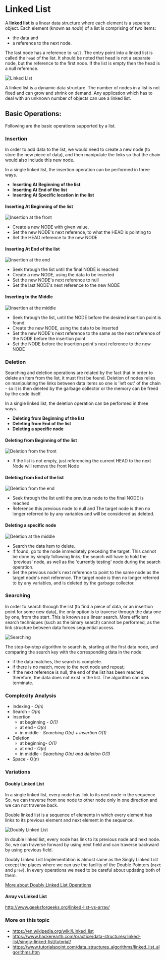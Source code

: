 # Linked List

A **linked list** is a linear data structure where each element is a separate object.
Each element (known as *node*) of a list is comprising of two items:
 - the data and
 - a reference to the next node.

The last node has a reference to `null`. The entry point into a linked list is called the `head` of the list. It should be noted that head is not a separate node, but the reference to the first node. If the list is empty then the head is a null reference.

![Linked List](./images/linked-list.png)

A linked list is a dynamic data structure. The number of nodes in a list is not fixed and can grow and shrink on demand. Any application which has to deal with an unknown number of objects can use a linked list.


## Basic Operations:

Following are the basic operations supported by a list.

### Insertion

In order to add data to the list, we would need to create a new node (to store the new piece of data), and then manipulate the links so that the chain would also include this new node.

In a single linked list, the insertion operation can be performed in three ways.

* **Inserting At Beginning of the list**
* **Inserting At End of the list**
* **Inserting At Specific location in the list**

#### Inserting At Beginning of the list

![Insertion at the front](./images/insertion-front.png)


* Create a new NODE with given value.
* Set the new NODE's next reference, to what the HEAD is pointing to
* Set the HEAD reference to the new NODE


#### Inserting At End of the list

![Insertion at the end](./images/insertion-end.png)

* Seek through the list until the final NODE is reached
* Create a new NODE, using the data to be inserted
* Set the new NODE's next reference to null
* Set the last NODE's next reference to the new NODE


#### Inserting to the Middle

![Insertion at the middle](./images/insertion-middle.png)

* Seek through the list, until the NODE before the desired insertion point is found.
* Create the new NODE, using the data to be inserted
* Set the new NODE's next reference to the same as the next reference of the NODE before the insertion point
* Set the NODE before the insertion point's next reference to the new NODE


### Deletion

Searching and deletion operations are related by the fact that in order to delete an item from the list, it must first be found. Deletion of nodes relies on manipulating the links between data items so one is 'left out' of the chain - so it is then deleted by the garbage collector or the memory can be freed by the code itself.

In a single linked list, the deletion operation can be performed in three ways.

* **Deleting from Beginning of the list**
* **Deleting from End of the list**
* **Deleting a specific node**

#### Deleting from Beginning of the list

![Deletion from the front](./images/deletion-front.png)


* If the list is not empty, just referencing the current HEAD to the next Node will remove the front Node


#### Deleting from End of the list

![Deletion from the end](./images/deletion-last.png)

* Seek through the list until the previous node to the final NODE is reached
* Reference this previous node to null and The target node is then no longer referred to by any variables and will be considered as deleted.


#### Deleting a specific node

![Deletion at the middle](./images/deletion-middle.png)

* Search the data item to delete.
* If found, go to the node immediately preceding the target. This cannot be done by simply following links; the search will have to hold the 'previous' node, as well as the 'currently testing' node during the search operation.
* Set the previous node's next reference to point to the same node as the target node's next reference. The target node is then no longer referred to by any variables, and is deleted by the garbage collector.


### Searching

In order to search through the list (to find a piece of data, or an insertion point for some new data), the only option is to traverse through the data one by one, from the start. This is known as a linear search. More efficient search techniques (such as the binary search) cannot be performed, as the link structure between data forces sequential access.

![Searching](./images/search.gif)

The step-by-step algorithm to search is, starting at the first data node, and comparing the search key with the corresponding data in the node:

* if the data matches, the search is complete.
* if there is no match, move to the next node and repeat;
* If the next reference is null, the end of the list has been reached; therefore, the data does not exist in the list. The algorithm can now terminate.



### Complexity Analysis

- Indexing - *O(n)*
- Search - *O(n)*
- Insertion
    - at beginning - *O(1)*
    - at end - *O(n)*
    - in middle - *Searching O(n) + insertion O(1)*
- Deletion
    - at beginning- *O(1)*
    - at end - *O(n)*
    - in middle - *Searching O(n) and deletion O(1)*
- Space - O(n)



### Variations

#### Doubly Linked List

In a single linked list, every node has link to its next node in the sequence. So, we can traverse from one node to other node only in one direction and we can not traverse back.

Double linked list is a sequence of elements in which every element has links to its previous element and next element in the sequence.

![Doubly Linked List](./images/doubly.png)

In double linked list, every node has link to its previous node and next node. So, we can traverse forward by using next field and can traverse backward by using previous field.

Doubly Linked List Implementation is almost same as the Singly Linked List except the places where we can use the facility of the Double Pointers (`next` and `prev`). In every operations we need to be careful about updating both of them.

[More about Doubly Linked List Operations](http://btechsmartclass.com/DS/U1_T12.html)


#### Array vs Linked List
http://www.geeksforgeeks.org/linked-list-vs-array/

### More on this topic
- https://en.wikipedia.org/wiki/Linked_list
- https://www.hackerearth.com/practice/data-structures/linked-list/singly-linked-list/tutorial/
- https://www.tutorialspoint.com/data_structures_algorithms/linked_list_algorithms.htm
